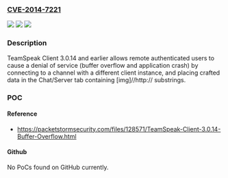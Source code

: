 ### [CVE-2014-7221](https://cve.mitre.org/cgi-bin/cvename.cgi?name=CVE-2014-7221)
![](https://img.shields.io/static/v1?label=Product&message=n%2Fa&color=blue)
![](https://img.shields.io/static/v1?label=Version&message=n%2Fa&color=blue)
![](https://img.shields.io/static/v1?label=Vulnerability&message=n%2Fa&color=brighgreen)

### Description

TeamSpeak Client 3.0.14 and earlier allows remote authenticated users to cause a denial of service (buffer overflow and application crash) by connecting to a channel with a different client instance, and placing crafted data in the Chat/Server tab containing [img]//http:// substrings.

### POC

#### Reference
- https://packetstormsecurity.com/files/128571/TeamSpeak-Client-3.0.14-Buffer-Overflow.html

#### Github
No PoCs found on GitHub currently.

